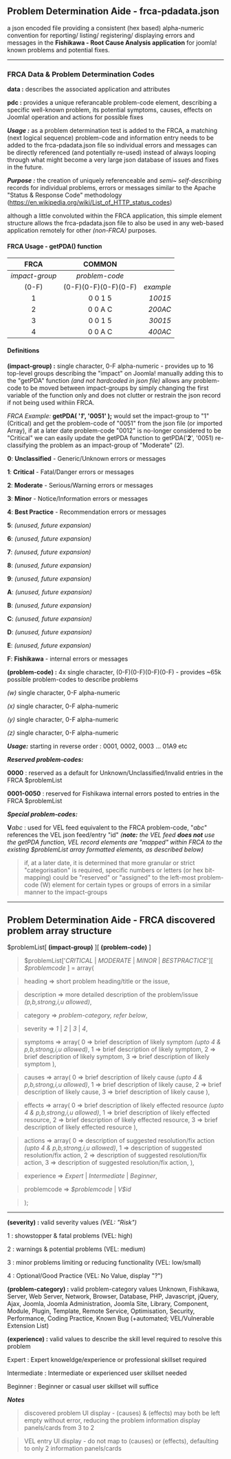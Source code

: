 ## Problem Determination Aide - frca-pdadata.json
a json encoded file providing a consistent (hex based) alpha-numeric convention for reporting/ listing/ registering/ displaying errors and messages in the **Fishikawa - Root Cause Analysis application** for joomla! known problems and potential fixes.

___

### FRCA Data & Problem Determination Codes
**data :** describes the associated application and attributes 

**pdc :** provides a unique referancable problem-code element, describing a specific well-known problem, its potential symptoms, causes, effects on Joomla! operation and actions for possible fixes 

**_Usage :_** as a problem determination test is added to the FRCA, a matching (next logical sequence) problem-code and information entry needs to be added to the frca-pdadata.json file so individual errors and messages can be directly referenced (and potentially re-used) instead of always looping through what might become a very large json database of issues and fixes in the future.

**_Purpose :_** the creation of uniquely referenceable and *semi~ self-describing* records for individual problems, errors or messages similar to the Apache "Status & Response Code" methodology (https://en.wikipedia.org/wiki/List_of_HTTP_status_codes)

although a little convoluted within the FRCA application, this simple element structure allows the frca-pdadata.json file to also be used in any web-based application remotely for other _(non-FRCA)_ purposes.

#### FRCA Usage - getPDA() function

|    **FRCA**    |      **COMMON**      |           |
|     :----:     |        :----:        |     ----: |
| _impact-group_ |    _problem-code_    |           |
|      (0-F)     | (0-F)(0-F)(0-F)(0-F) | _example_ |
|        1       |   0    0    1    5   | _10015_   |
|        2       |   0    0    A    C   | _200AC_   |
|        3       |   0    0    1    5   | _30015_   |
|        4       |   0    0    A    C   | _400AC_   |

#### Definitions
**(impact-group) :** single character, 0-F alpha-numeric - provides up to 16 top-level groups describing the "impact" on Joomla!
manually adding this to the "getPDA" function *(and not hardcoded in json file)* allows any problem-code to be moved between impact-groups by simply changing the first variable of the function only and does not clutter or restrain the json record if not being used withiin FRCA.

_FRCA Example:_ **getPDA( '_1_', '0051' );** would set the impact-group to "1" (Critical) and get the problem-code of "0051" from the json file (or imported Array), if at a later date problem-code "0012" is no-longer considered to be "Critical" we can easily update the getPDA function to getPDA('**2**', '0051) re-classifying the problem as an impact-group of "Moderate" (2).

**0**: **Unclassified** - Generic/Unknown errors or messages

**1**: **Critical** - Fatal/Danger errors or messages

**2**: **Moderate** - Serious/Warning errors or messages

**3**: **Minor** - Notice/Information errors or messages

**4**: **Best Practice** - Recommendation errors or messages

**5**: _(unused, future expansion)_

**6**: _(unused, future expansion)_

**7**: _(unused, future expansion)_

**8**: _(unused, future expansion)_

**9**: _(unused, future expansion)_

**A**: _(unused, future expansion)_

**B**: _(unused, future expansion)_

**C**: _(unused, future expansion)_

**D**: _(unused, future expansion)_

**E**: _(unused, future expansion)_

**F**: **Fishikawa** - internal errors or messages


**(problem-code) :** 4x single character, (0-F)(0-F)(0-F)(0-F) - provides ~65k possible problem-codes to describe problems

_(w)_ single character, 0-F alpha-numeric

_(x)_ single character, 0-F alpha-numeric

_(y)_ single character, 0-F alpha-numeric

_(z)_ single character, 0-F alpha-numeric

**_Usage:_** starting in reverse order : 0001, 0002, 0003 ... 01A9 etc

**_Reserved problem-codes:_**

**0000** : reserved as a default for Unknown/Unclassified/Invalid entries in the FRCA $problemList

**0001-0050** : reserved for Fishikawa internal errors posted to entries in the FRCA $problemList

***Special problem-codes:***

**V**_abc_ : used for VEL feed equivalent to the FRCA problem-code, "_abc_" references the VEL json feed/entry "id" _(**note:** the VEL feed **does not** use the getPDA function, VEL record elements are "mapped" within FRCA to the existing $problemList array formatted elements, as described below)_

> if, at a later date, it is determined that more granular or strict "categorisation" is required, specific numbers or letters (or hex bit-mapping) could be "reserved" or "assigned" to the left-most problem-code (W) element for certain types or groups of errors in a similar manner to the impact-groups

---

## Problem Determination Aide - FRCA discovered problem array structure

\$problemList\[ **(impact-group)** \]\[ **(problem-code)** \]

> $problemList\['_CRITICAL_ | _MODERATE_ | _MINOR_ | _BESTPRACTICE_'\]\[ _\$problemcode_ \] = array(

>    heading	=> short problem heading/title or the issue,

>    description => more detailed description of the problem/issue _(p,b,strong,i,u allowed)_,

>    category => _problem-category, refer below_,

>    severity => _1_ | _2_ | _3_ | _4_,

>    symptoms => array(
        0 => brief description of likely symptom _(upto 4 & p,b,strong,i,u allowed)_,
        1 => brief description of likely symptom,
        2 => brief description of likely symptom,
        3 => brief description of likely symptom
    ),

>    causes => array(
        0 => brief description of likely cause _(upto 4 & p,b,strong,i,u allowed)_,
        1 => brief description of likely cause,
        2 => brief description of likely cause,
        3 => brief description of likely cause
    ),

>    effects => array(
        0 => brief description of likely effected resource _(upto 4 & p,b,strong,i,u allowed)_,
        1 => brief description of likely effected resource,
        2 => brief description of likely effected resource,
        3 => brief description of likely effected resource
    ),

>    actions => array(
        0 => description of suggested resolution/fix action _(upto 4 & p,b,strong,i,u allowed)_,
        1 => description of suggested resolution/fix action,
        2 => description of suggested resolution/fix action,
        3 => description of suggested resolution/fix action,
    ),

>    experience => _Expert_ | _Intermediate_ | _Beginner_,

>    problemcode => _\$problemcode_ | _V\$id_

> );

---

**(severity) :** valid severity values _(VEL: "Risk")_

1 : showstopper & fatal problems (VEL: high)

2 : warnings & potential problems (VEL: medium)

3 : minor problems limiting or reducing functionality (VEL: low/small)

4 : Optional/Good Practice (VEL: No Value, display "?")

**(problem-category) :** valid problem-category values
Unknown, Fishikawa, Server, Web Server, Network, Browser, Database, PHP, Javascript, jQuery, Ajax, Joomla, Joomla Administration, Joomla Site, Library, Component, Module, Plugin, Template, Remote Service, Optimisation, Security, Performance, Coding Practice, Known Bug (+automated; VEL/Vulnerable Extension List)

**(experience) :** valid values to describe the skill level required to resolve this problem

Expert : Expert knoweldge/experience or professional skillset required

Intermediate : Intermediate or experienced user skillset needed

Beginner : Beginner or casual user skillset will suffice

**_Notes_**
> discovered problem UI display - (causes) & (effects) may both be left empty without error, reducing the problem information display panels/cards from 3 to 2

> VEL entry UI display - do not map to (causes) or (effects), defaulting to only 2 information panels/cards
